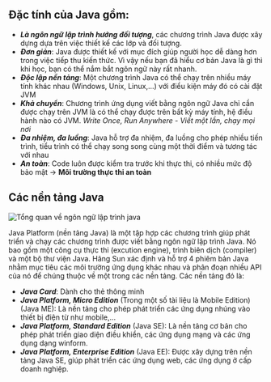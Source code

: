 ## Đặc tính của Java gồm:
- _**Là ngôn ngữ lập trình hướng đối tượng**_, các chương trình Java được xây dựng dựa trên việc thiết kế các lớp và đối tượng.
- _**Đơn giản**_: Java được thiết kế với mục đích giúp người học dễ dàng hơn trong việc tiếp thu kiến thức. Vì vậy nếu bạn đã hiểu cơ bản Java là gì thì khi học, bạn có thể nắm bắt ngôn ngữ này rất nhanh.
- _**Độc lập nền tảng**_: Một chương trình Java có thể chạy trên nhiều máy tính khác nhau (Windows, Unix, Linux,...) với điều kiện máy đó có cài đặt JVM
- _**Khả chuyển**_: Chương trình ứng dụng viết bằng ngôn ngữ Java chỉ cần được chạy trên JVM là có thể chạy được trên bất kỳ máy tính, hệ điều hành nào có JVM. _Write Once, Run Anywhere - Viết một lần, chạy mọi nơi_
- _**Đa nhiệm, đa luồng**_: Java hỗ trợ đa nhiệm, đa luồng cho phép nhiều tiến trình, tiểu trình có thể chạy song song cùng một thời điểm và tương tác với nhau
- ***An toàn***: Code luôn được kiểm tra trước khi thực thi, có nhiều mức độ bảo mật -> **Môi trường thực thi an toàn**
## Các nền tảng Java

![Tổng quan về ngôn ngữ lập trình java](https://topdev.vn/blog/wp-content/uploads/2020/09/java-type.png)

Java Platform (nền tảng Java) là một tập hợp các chương trình giúp phát triển và chạy các chương trình được viết bằng ngôn ngữ lập trình Java. Nó bao gồm một công cụ thực thi (excution engine), trình biên dịch (compiler) và một bộ thư viện Java.
Hãng Sun xác định và hỗ trợ 4 phiêm bản Java nhằm mục tiêu các môi trường ứng dụng khác nhau và phân đoạn nhiều API của nó để chúng thuộc về một trong các nền tảng. Các nền tảng đó là:
- ***Java Card***: Dành cho thẻ thông minh
- ***Java Platform, Micro Edition*** (Trong một số tài liệu là Mobile Edition) (Java ME): Là nền tảng cho phép phát triển các ứng dụng nhúng vào thiết bị điện từ như mobile,...
- ***Java Platform, Standard Edition*** (Java SE): Là nền tảng cơ bản cho phép phát triển giao diện điều khiển, các ứng dụng mạng và các ứng dụng dạng winform.
- ***Java Platform, Enterprise Edition*** (Java EE): Được xây dựng trên nền tảng Java SE, giúp phát triển các ứng dụng web, các ứng dụng ở cấp doanh nghiệp.